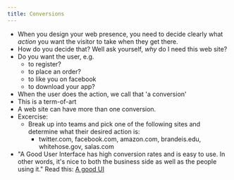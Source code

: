 ```yaml
---
title: Conversions
---
```

* When you design your web presence, you need to decide clearly what *action* you want the visitor to take when they get there.
* How do you decide that? Well ask yourself, *why* do I need this web site?
* Do you want the user, e.g.
	* to register?
	* to place an order?
	* to like you on facebook
	* to download your app?
* When the user does the action, we call that 'a conversion'
* This is a term-of-art
* A web site can have more than one conversion.
* Excercise:
	* Break up into teams and pick one of the following sites and determine what their desired action is:
		* twitter.com, facebook.com, amazon.com, brandeis.edu, whitehose.gov, salas.com
* "A Good User Interface has high conversion rates and is easy to use. In other words, it's nice to both the business side as well as the people using it." Read this: [A good UI](http://goodui.org)